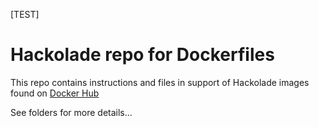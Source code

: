 [TEST]

# Hackolade repo for Dockerfiles

This repo contains instructions and files in support of Hackolade images found on [Docker Hub](https://hub.docker.com/u/hackolade)

See folders for more details...
